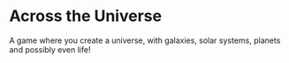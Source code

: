 # Across the Universe

A game where you create a universe, with galaxies, solar systems, planets and possibly even life!
